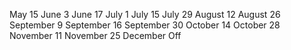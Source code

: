 May 15
June 3
June 17
July 1
July 15
July 29
August 12
August 26
September 9
September 16
September 30
October 14
October 28
November 11
November 25
December Off
